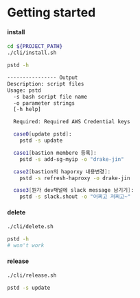 # Getting started

#### install

``` bash
cd ${PROJECT_PATH}
./cli/install.sh

pstd -h

---------------- Output
Description: script files
Usage: pstd
  -s bash script file name
  -o parameter strings
  [-h help]

  Required: Required AWS Credential keys

  case0[update pstd]:
    pstd -s update

  case1[bastion membere 등록]:
    pstd -s add-sg-myip -o "drake-jin"

  case2[bastion의 haporxy 내용변경]:
    pstd -s refresh-haproxy -o drake-jin

  case3[뭔가 dev채널에 slack message 남기기]:
    pstd -s slack.shout -o "어쩌고 저쩌고~"
```

#### delete

``` bash
./cli/delete.sh

pstd -h
# won't work
```

#### release

``` bash
./cli/release.sh

pstd -s update
```
